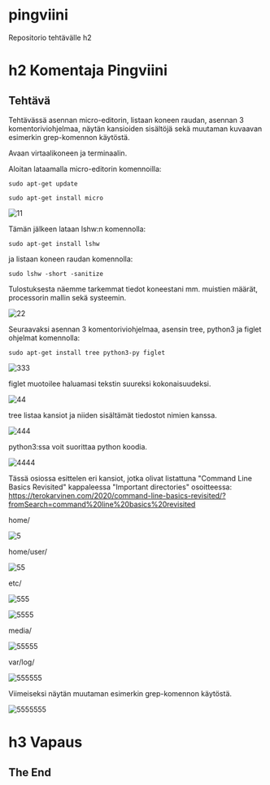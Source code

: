 # pingviini
Repositorio tehtävälle h2


# h2 Komentaja Pingviini

## Tehtävä

Tehtävässä asennan micro-editorin, listaan koneen raudan, asennan 3 komentoriviohjelmaa, näytän kansioiden sisältöjä sekä muutaman kuvaavan esimerkin grep-komennon käytöstä.

Avaan virtaalikoneen ja terminaalin.

Aloitan lataamalla micro-editorin komennoilla:

    sudo apt-get update

    sudo apt-get install micro

![11](https://user-images.githubusercontent.com/112497215/213946557-36ebcab7-c5ad-4557-bc6a-5eb25e15cacb.PNG)

Tämän jälkeen lataan lshw:n komennolla:

    sudo apt-get install lshw
 
ja listaan koneen raudan komennolla: 
 
    sudo lshw -short -sanitize
  
  Tulostuksesta näemme tarkemmat tiedot koneestani mm. muistien määrät, processorin mallin sekä systeemin.
  
![22](https://user-images.githubusercontent.com/112497215/213946562-30c91b22-77ad-48b7-a806-579d4ea7990b.PNG)

Seuraavaksi asennan 3 komentoriviohjelmaa, asensin tree, python3 ja figlet ohjelmat komennolla:

    sudo apt-get install tree python3-py figlet
 
 
![333](https://user-images.githubusercontent.com/112497215/213946568-0f0137a2-c779-44c6-93ec-b202c8051f4f.PNG)

figlet muotoilee haluamasi tekstin suureksi kokonaisuudeksi.

![44](https://user-images.githubusercontent.com/112497215/213946579-5694734f-9455-401c-b31e-3c503795e2a0.PNG)

tree listaa kansiot ja niiden sisältämät tiedostot nimien kanssa.

![444](https://user-images.githubusercontent.com/112497215/213946582-fc5620cc-cfaf-4261-a01c-8905df48840a.PNG)

python3:ssa voit suorittaa python koodia.

![4444](https://user-images.githubusercontent.com/112497215/213946588-a0f3820f-e801-4339-8774-b0141db93cc1.PNG)

Tässä osiossa esittelen eri kansiot, jotka olivat listattuna  "Command Line Basics Revisited" kappaleessa "Important directories" osoitteessa: https://terokarvinen.com/2020/command-line-basics-revisited/?fromSearch=command%20line%20basics%20revisited

home/

![5](https://user-images.githubusercontent.com/112497215/213946598-a0c0263c-b3d1-49d0-a2b5-8ca547133f5d.PNG)

home/user/

![55](https://user-images.githubusercontent.com/112497215/213946600-b8394311-86a0-42ed-90b3-15a710752586.PNG)

etc/

![555](https://user-images.githubusercontent.com/112497215/213946603-96bed7c4-d910-4ed8-a3c1-469b9eb91eac.PNG)


![5555](https://user-images.githubusercontent.com/112497215/213946605-b448b7e6-6864-45aa-be0c-570a34f4f2eb.PNG)

media/

![55555](https://user-images.githubusercontent.com/112497215/213946612-a110165e-d6f6-40f3-a5fd-f277526162e1.PNG)

var/log/

![555555](https://user-images.githubusercontent.com/112497215/213946616-71453c2d-c5ee-4ea9-8bca-9b02c2707d12.PNG)

Viimeiseksi näytän muutaman esimerkin grep-komennon käytöstä.

![5555555](https://user-images.githubusercontent.com/112497215/213946619-73772446-a56c-4e36-a74d-4d90a03767e3.PNG)



# h3 Vapaus

## The End
